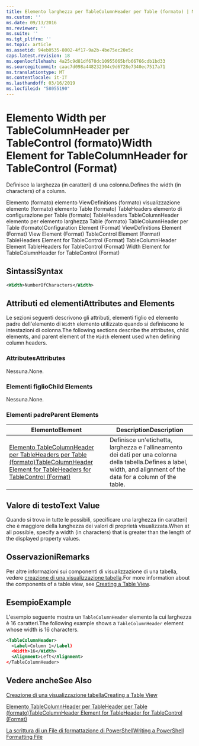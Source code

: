 ```yaml
---
title: Elemento larghezza per TableColumnHeader per Table (formato) | Microsoft Docs
ms.custom: ''
ms.date: 09/13/2016
ms.reviewer: ''
ms.suite: ''
ms.tgt_pltfrm: ''
ms.topic: article
ms.assetid: 94eb0535-8002-4f17-9a2b-4be75ec20e5c
caps.latest.revision: 18
ms.openlocfilehash: 4a25c9d81df670dc10955065bfb66766cdb1bd33
ms.sourcegitcommit: caac7d098a448232304c9d6728e7340ec7517a71
ms.translationtype: MT
ms.contentlocale: it-IT
ms.lasthandoff: 03/16/2019
ms.locfileid: "58055190"
---
```

# <a name="width-element-for-tablecolumnheader-for-tablecontrol-format"></a><span data-ttu-id="02a77-102">Elemento Width per TableColumnHeader per TableControl (formato)</span><span class="sxs-lookup"><span data-stu-id="02a77-102">Width Element for TableColumnHeader for TableControl (Format)</span></span>

<span data-ttu-id="02a77-103">Definisce la larghezza (in caratteri) di una colonna.</span><span class="sxs-lookup"><span data-stu-id="02a77-103">Defines the width (in characters) of a column.</span></span>

<span data-ttu-id="02a77-104">Elemento (formato) elemento ViewDefinitions (formato) visualizzazione elemento (formato) elemento Table (formato) TableHeaders elemento di configurazione per Table (formato) TableHeaders TableColumnHeader elemento per elemento larghezza Table (formato) TableColumnHeader per Table (formato)</span><span class="sxs-lookup"><span data-stu-id="02a77-104">Configuration Element (Format) ViewDefinitions Element (Format) View Element (Format) TableControl Element (Format) TableHeaders Element for TableControl (Format) TableColumnHeader Element TableHeaders for TableControl (Format) Width Element for TableColumnHeader for TableControl (Format)</span></span>

## <a name="syntax"></a><span data-ttu-id="02a77-105">Sintassi</span><span class="sxs-lookup"><span data-stu-id="02a77-105">Syntax</span></span>

```xml
<Width>NumberOfCharacters</Width>
```

## <a name="attributes-and-elements"></a><span data-ttu-id="02a77-106">Attributi ed elementi</span><span class="sxs-lookup"><span data-stu-id="02a77-106">Attributes and Elements</span></span>

<span data-ttu-id="02a77-107">Le sezioni seguenti descrivono gli attributi, elementi figlio ed elemento padre dell'elemento di `Width` elemento utilizzato quando si definiscono le intestazioni di colonna.</span><span class="sxs-lookup"><span data-stu-id="02a77-107">The following sections describe the attributes, child elements, and parent element of the `Width` element used when defining column headers.</span></span>

### <a name="attributes"></a><span data-ttu-id="02a77-108">Attributes</span><span class="sxs-lookup"><span data-stu-id="02a77-108">Attributes</span></span>

<span data-ttu-id="02a77-109">Nessuna.</span><span class="sxs-lookup"><span data-stu-id="02a77-109">None.</span></span>

### <a name="child-elements"></a><span data-ttu-id="02a77-110">Elementi figlio</span><span class="sxs-lookup"><span data-stu-id="02a77-110">Child Elements</span></span>

<span data-ttu-id="02a77-111">Nessuna.</span><span class="sxs-lookup"><span data-stu-id="02a77-111">None.</span></span>

### <a name="parent-elements"></a><span data-ttu-id="02a77-112">Elementi padre</span><span class="sxs-lookup"><span data-stu-id="02a77-112">Parent Elements</span></span>

|<span data-ttu-id="02a77-113">Elemento</span><span class="sxs-lookup"><span data-stu-id="02a77-113">Element</span></span>|<span data-ttu-id="02a77-114">Description</span><span class="sxs-lookup"><span data-stu-id="02a77-114">Description</span></span>|
|-------------|-----------------|
|[<span data-ttu-id="02a77-115">Elemento TableColumnHeader per TableHeaders per Table (formato)</span><span class="sxs-lookup"><span data-stu-id="02a77-115">TableColumnHeader Element for TableHeaders for TableControl (Format)</span></span>](./tablecolumnheader-element-format.md)|<span data-ttu-id="02a77-116">Definisce un'etichetta, larghezza e l'allineamento dei dati per una colonna della tabella.</span><span class="sxs-lookup"><span data-stu-id="02a77-116">Defines a label, width, and alignment of the data for a column of the table.</span></span>|

## <a name="text-value"></a><span data-ttu-id="02a77-117">Valore di testo</span><span class="sxs-lookup"><span data-stu-id="02a77-117">Text Value</span></span>

<span data-ttu-id="02a77-118">Quando si trova in tutte le possibili, specificare una larghezza (in caratteri) che è maggiore della lunghezza dei valori di proprietà visualizzata.</span><span class="sxs-lookup"><span data-stu-id="02a77-118">When at all possible, specify a width (in characters) that is greater than the length of the displayed property values.</span></span>

## <a name="remarks"></a><span data-ttu-id="02a77-119">Osservazioni</span><span class="sxs-lookup"><span data-stu-id="02a77-119">Remarks</span></span>

<span data-ttu-id="02a77-120">Per altre informazioni sui componenti di visualizzazione di una tabella, vedere [creazione di una visualizzazione tabella](./creating-a-table-view.md).</span><span class="sxs-lookup"><span data-stu-id="02a77-120">For more information about the components of a table view, see [Creating a Table View](./creating-a-table-view.md).</span></span>

## <a name="example"></a><span data-ttu-id="02a77-121">Esempio</span><span class="sxs-lookup"><span data-stu-id="02a77-121">Example</span></span>

<span data-ttu-id="02a77-122">L'esempio seguente mostra un `TableColumnHeader` elemento la cui larghezza è 16 caratteri.</span><span class="sxs-lookup"><span data-stu-id="02a77-122">The following example shows a `TableColumnHeader` element whose width is 16 characters.</span></span>

```xml
<TableColumnHeader>
  <Label>Column 1</Label)
  <Width>16</Width>
  <Alignment>Left</Alignment>
</TableColumnHeader>
```

## <a name="see-also"></a><span data-ttu-id="02a77-123">Vedere anche</span><span class="sxs-lookup"><span data-stu-id="02a77-123">See Also</span></span>

[<span data-ttu-id="02a77-124">Creazione di una visualizzazione tabella</span><span class="sxs-lookup"><span data-stu-id="02a77-124">Creating a Table View</span></span>](./creating-a-table-view.md)

[<span data-ttu-id="02a77-125">Elemento TableColumnHeader per TableHeader per Table (formato)</span><span class="sxs-lookup"><span data-stu-id="02a77-125">TableColumnHeader Element for TableHeader for TableControl (Format)</span></span>](./tablecolumnheader-element-format.md)

[<span data-ttu-id="02a77-126">La scrittura di un File di formattazione di PowerShell</span><span class="sxs-lookup"><span data-stu-id="02a77-126">Writing a PowerShell Formatting File</span></span>](./writing-a-powershell-formatting-file.md)
